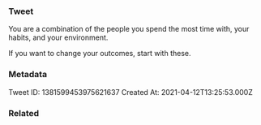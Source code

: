 ### Tweet
You are a combination of the people you spend the most time with, your habits, and your environment. 

If you want to change your outcomes, start with these.

### Metadata
Tweet ID: 1381599453975621637
Created At: 2021-04-12T13:25:53.000Z

### Related

